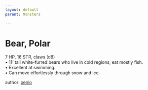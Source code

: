 ```yaml
---
layout: default
parent: Monsters
  
---
```

# Bear, Polar
7 HP, 16 STR, claws (d8)  
• 11’ tall white-furred bears who live in cold regions, eat mostly fish.  
• Excellent at swimming.  
• Can move effortlessly through snow and ice.  

author: [xenio](https://xenioinabottle.blogspot.com/2021/02/classic-monsters-for-cairnito-part-1.html)
